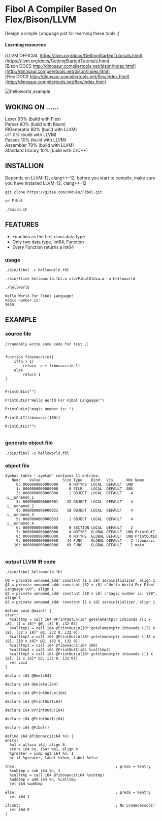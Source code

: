 # Fibol A Compiler Based On Flex/Bison/LLVM  

Design a simple Language just for learning these tools ;) 

#### Learning resources  

[LLVM OFFICIAL https://llvm.org/docs/GettingStartedTutorials.html](https://llvm.org/docs/GettingStartedTutorials.html)    
[Bison DOCS http://dinosaur.compilertools.net/bison/index.html](http://dinosaur.compilertools.net/bison/index.html)   
[Flex DOCS http://dinosaur.compilertools.net/flex/index.html](http://dinosaur.compilertools.net/flex/index.html)  


![helloworld_example](https://gitee.com/s0duku/Fibol/raw/master/examples/run_example.png "在这里输入图片标题")



## WOKING ON ......  

Lexer       90% (build with Flex)    
Parser      90% (build with Bison)  
IRGenerator 80% (build with LLVM)  
JIT          0% (build with LLVM)  
Passes       10% (build with LLVM)    
Assembler    70% (build with LLVM)  
Standard Library 10% (build with C/C++)  
  
## INSTALLION

Depends on LLVM-12, clang++-12, before you start to compile, make sure you have installed LLVM-12, clang++-12  

```
git clone https://gitee.com/s0duku/Fibol.git  

cd Fibol  

./build.sh

```

## FEATURES  

* Function as the first class data type  
* Only two data type, Int64, Function  
* Every Function returns a Int64  

### usage

```
./bin/fibol -c helloworld.fbl

./bin/flink helloworld.fbl.o std/FibolStdio.o -o helloworld

./hellworld

```

```
Hello World For Fibol Language!
magic number is:
5050

```

## EXAMPLE  

### source file

```
//randomly write some code for test ;)


function fibonacci(n){
	if(n > 1)
		return	n + fibonacci(n-1)
	else
		return 1 
}


PrintOutLn("")

PrintOutLn("Hello World For Fibol Language!")

PrintOutLn("magic number is: ")

PrintOutI(fibonacci(100))

PrintOutLn("")


```
###  generate object file

```
./bin/fibol -c helloworld.fbl
```

### object file

```
Symbol table '.symtab' contains 11 entries:
   Num:    Value          Size Type    Bind   Vis      Ndx Name
     0: 0000000000000000     0 NOTYPE  LOCAL  DEFAULT  UND
     1: 0000000000000000     0 FILE    LOCAL  DEFAULT  ABS
     2: 0000000000000000     1 OBJECT  LOCAL  DEFAULT    4 .L__unnamed_1
     3: 0000000000000001    32 OBJECT  LOCAL  DEFAULT    4 .L__unnamed_2
     4: 0000000000000021    18 OBJECT  LOCAL  DEFAULT    4 .L__unnamed_3
     5: 0000000000000033     1 OBJECT  LOCAL  DEFAULT    4 .L__unnamed_4
     6: 0000000000000000     0 SECTION LOCAL  DEFAULT    2
     7: 0000000000000000     0 NOTYPE  GLOBAL DEFAULT  UND PrintOutI
     8: 0000000000000000     0 NOTYPE  GLOBAL DEFAULT  UND PrintOutLn
     9: 0000000000000050    44 FUNC    GLOBAL DEFAULT    2 fibonacci
    10: 0000000000000000    69 FUNC    GLOBAL DEFAULT    2 main
     
```

### output LLVM IR code

```
./bin/fibol helloworld.fbl
```

```
@0 = private unnamed_addr constant [1 x i8] zeroinitializer, align 1
@1 = private unnamed_addr constant [32 x i8] c"Hello World For Fibol Language!\00", align 1
@2 = private unnamed_addr constant [18 x i8] c"magic number is: \00", align 1
@3 = private unnamed_addr constant [1 x i8] zeroinitializer, align 1

define void @main() {
start:
  %calltmp = call i64 @PrintOutLn(i8* getelementptr inbounds ([1 x i8], [1 x i8]* @0, i32 0, i32 0))
  %calltmp1 = call i64 @PrintOutLn(i8* getelementptr inbounds ([32 x i8], [32 x i8]* @1, i32 0, i32 0))
  %calltmp2 = call i64 @PrintOutLn(i8* getelementptr inbounds ([18 x i8], [18 x i8]* @2, i32 0, i32 0))
  %calltmp3 = call i64 @fibonacci(i64 100)
  %calltmp4 = call i64 @PrintOutI(i64 %calltmp3)
  %calltmp5 = call i64 @PrintOutLn(i8* getelementptr inbounds ([1 x i8], [1 x i8]* @3, i32 0, i32 0))
  ret void
}

declare i64 @New(i64)

declare i64 @Delete(i64)

declare i64 @PrintOutLn(i64)

declare i64 @PrintOut(i64)

declare i64 @PrintOutC(i64)

declare i64 @PrintOutI(i64)

declare i64 @Fibol()

define i64 @fibonacci(i64 %n) {
entry:
  %n1 = alloca i64, align 8
  store i64 %n, i64* %n1, align 4
  %greater = icmp ugt i64 %n, 1
  br i1 %greater, label %then, label %else

then:                                             ; preds = %entry
  %subtmp = sub i64 %n, 1
  %calltmp = call i64 @fibonacci(i64 %subtmp)
  %addtmp = add i64 %n, %calltmp
  ret i64 %addtmp

else:                                             ; preds = %entry
  ret i64 1

ifcont:                                           ; No predecessors!
  ret i64 0
}

```  

